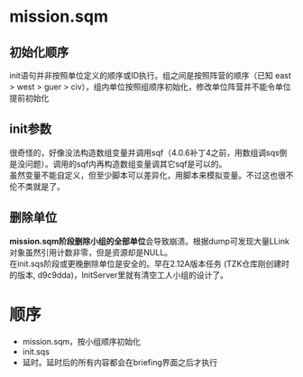 # mission.sqm
## 初始化顺序
init语句并非按照单位定义的顺序或ID执行。组之间是按照阵营的顺序（已知 east > west > guer > civ），组内单位按照组顺序初始化，修改单位阵营并不能令单位提前初始化
## init参数
很奇怪的，好像没法构造数组变量并调用sqf（4.0.6补丁4之前，用数组调sqs倒是没问题）。调用的sqf内再构造数组变量调其它sqf是可以的。  
虽然变量不能自定义，但至少脚本可以差异化，用脚本来模拟变量。不过这也很不伦不类就是了。  
## 删除单位
**mission.sqm阶段删除小组的全部单位**会导致崩溃。根据dump可发现大量LLink对象虽然引用计数非零，但是资源却是NULL。  
在init.sqs阶段或更晚删除单位是安全的。早在2.12A版本任务 (TZK仓库刚创建时的版本, d9c9dda)，InitServer里就有清空工人小组的设计了。  
# 顺序
+ mission.sqm，按小组顺序初始化
+ init.sqs
+ 延时。延时后的所有内容都会在briefing界面之后才执行